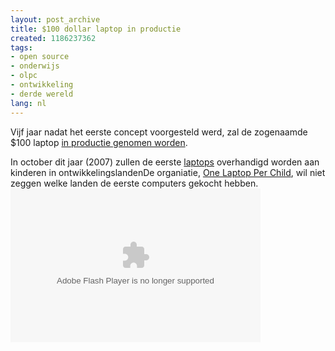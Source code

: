 ```yaml
---
layout: post_archive
title: $100 dollar laptop in productie
created: 1186237362
tags:
- open source
- onderwijs
- olpc
- ontwikkeling
- derde wereld
lang: nl
---
```

Vijf jaar nadat het eerste concept voorgesteld werd, zal de zogenaamde $100 laptop [in productie genomen worden](http://news.bbc.co.uk/1/hi/technology/6908946.stm).

In october dit jaar (2007) zullen de eerste [laptops](http://news.bbc.co.uk/1/hi/technology/6679431.stm) overhandigd worden aan kinderen in ontwikkelingslandenDe organiatie, [One Laptop Per Child](http://laptop.org/), wil niet zeggen welke landen de eerste computers gekocht hebben.  <embed src="http://news.bbc.co.uk/flash/app/embedded_video_trial/r_0_3/player.swf" flashvars="config=/nol/shared/bsp/hi/embedded_video_trial/one_laptop/config/video.xml&e=1" scale="noscale" quality="high" width="400" height="246" name="player" allowscriptaccess="always" type="application/x-shockwave-flash" pluginspage="http://www.macromedia.com/go/getflashplayer"></embed>
